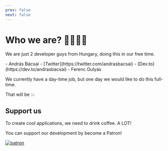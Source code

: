 ```yaml
---
prev: false
next: false
---
```

# Who we are? 👩‍💻👨‍💻

We are just 2 developer guys from Hungary, doing this in our free time.
<div class="pb-5"/>
- András Bácsai
    - [Twitter](https://twitter.com/andrasbacsai)
    - [Dev.to](https://dev.to/andrasbacsai)
- Ferenc Gulyás
<div class="pb-5"/>

We currently have a day-time job, but one day we would like to do this full-time. 

<div class="text-center text-3xl py-10">That will be 💥</div>

## Support us

To create cool applications, we need to <span class="font-extrabold">drink coffee. A LOT!</span>

You can support our development by become a Patron!
<div class="text-center pt-5">
<a href="https://www.patreon.com/join/andrasbacsai?" target="_blank"><img :src="$withBase('/patronbutton.png')" alt="patron" class="w-64"></a>
</div>

